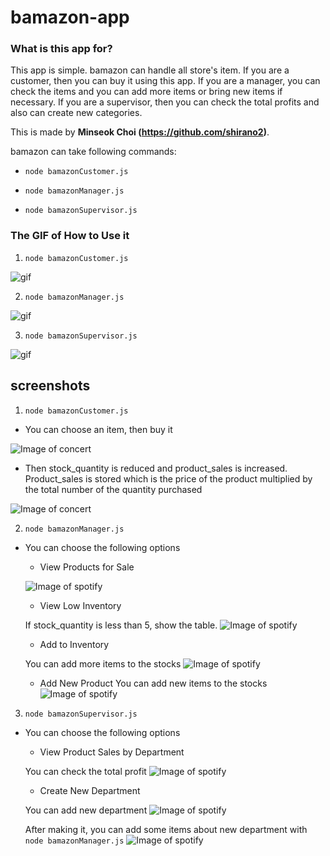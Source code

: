 # bamazon-app


### What is this app for?

This app is simple. bamazon can handle all store's item. If you are a customer, then you can buy it using this app. If you are a manager, you can check the items and you can add more items or bring new items if necessary. If you are a supervisor, then you can check the total profits and also can create new categories. 

This is made by **Minseok Choi (https://github.com/shirano2)**.

bamazon can take following commands:

  * `node bamazonCustomer.js`

  * `node bamazonManager.js`

  * `node bamazonSupervisor.js`






### The GIF of How to Use it

1. `node bamazonCustomer.js`

![gif](https://shirano2.github.io/bamazon-app/images/customer.gif)


2. `node bamazonManager.js`

![gif](https://shirano2.github.io/bamazon-app/images/manager.gif)


3. `node bamazonSupervisor.js`

![gif](https://shirano2.github.io/bamazon-app/images/supervisor.gif)



## screenshots

1. `node bamazonCustomer.js`
* You can choose an item, then buy it

![Image of concert](https://shirano2.github.io/bamazon-app/images/customer1.jpg)

* Then stock_quantity is reduced and product_sales is increased. Product_sales is stored which is the price of the product multiplied by the total number of the quantity purchased

![Image of concert](https://shirano2.github.io/bamazon-app/images/customer2.jpg)



2. `node bamazonManager.js`
*  You can choose the following options

    * View Products for Sale

    ![Image of spotify](https://shirano2.github.io/bamazon-app/images/manager1.jpg)

    * View Low Inventory

    If stock_quantity is less than 5, show the table.
    ![Image of spotify](https://shirano2.github.io/bamazon-app/images/manager2.jpg)

    * Add to Inventory

    You can add more items to the stocks
    ![Image of spotify](https://shirano2.github.io/bamazon-app/images/manager3.jpg)


    * Add New Product
    You can add new items to the stocks
    ![Image of spotify](https://shirano2.github.io/bamazon-app/images/manager4.jpg)



3. `node bamazonSupervisor.js`
*  You can choose the following options

    * View Product Sales by Department

    You can check the total profit
    ![Image of spotify](https://shirano2.github.io/bamazon-app/images/supervisor1.jpg)

    * Create New Department

    You can add new department
    ![Image of spotify](https://shirano2.github.io/bamazon-app/images/supervisor2.jpg)

    After making it, you can add some items about new department with `node bamazonManager.js`
    ![Image of spotify](https://shirano2.github.io/bamazon-app/images/supervisor3.jpg)
